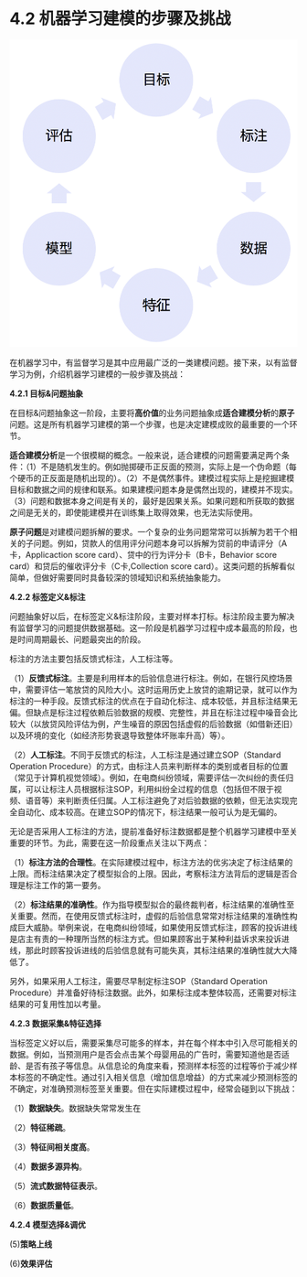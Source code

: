 # 4.2 机器学习建模的步骤及挑战

![avatar](picture/steps.png)

在机器学习中，有监督学习是其中应用最广泛的一类建模问题。接下来，以有监督学习为例，介绍机器学习建模的一般步骤及挑战：

**4.2.1 目标&问题抽象**

在目标&问题抽象这一阶段，主要将**高价值**的业务问题抽象成**适合建模分析**的**原子**问题。这是所有机器学习建模的第一个步骤，也是决定建模成败的最重要的一个环节。

**适合建模分析**是一个很模糊的概念。一般来说，适合建模的问题需要满足两个条件：（1）不是随机发生的。例如抛掷硬币正反面的预测，实际上是一个伪命题（每个硬币的正反面是随机出现的）。（2）不是偶然事件。建模过程实际上是挖掘建模目标和数据之间的规律和联系。如果建模问题本身是偶然出现的，建模并不现实。
（3）问题和数据本身之间是有关的，最好是因果关系。如果问题和所获取的数据之间是无关的，即使能建模并在训练集上取得效果，也无法实际使用。

**原子问题**是对建模问题拆解的要求。一个复杂的业务问题常常可以拆解为若干个相关的子问题。例如，贷款人的信用评分问题本身可以拆解为贷前的申请评分（A卡，Applicaction score card）、贷中的行为评分卡（B卡，Behavior score card）和贷后的催收评分卡（C卡,Collection score card）。这类问题的拆解看似简单，但做好需要同时具备较深的领域知识和系统抽象能力。


**4.2.2 标签定义&标注**

问题抽象好以后，在标签定义&标注阶段，主要对样本打标。标注阶段主要为解决有监督学习的问题提供数据基础。这一阶段是机器学习过程中成本最高的阶段，也是时间周期最长、问题最突出的阶段。

标注的方法主要包括反馈式标注，人工标注等。

（1）**反馈式标注**。主要是利用样本的后验信息进行标注。例如，在银行风控场景中，需要评估一笔放贷的风险大小。这时运用历史上放贷的逾期记录，就可以作为标注的一种手段。反馈式标注的优点在于自动化标注、成本较低，并且标注结果无偏。但缺点是标注过程依赖后验数据的规模、完整性，并且在标注过程中噪音会比较大（以放贷风险评估为例，产生噪音的原因包括虚假的后验数据（如借新还旧）以及环境的变化（如经济形势衰退导致整体坏账率升高）等）。

（2）**人工标注**。不同于反馈式的标注，人工标注是通过建立SOP（Standard Operation Procedure）的方式，由标注人员来判断样本的类别或者目标的位置（常见于计算机视觉领域）。例如，在电商纠纷领域，需要评估一次纠纷的责任归属，可以让标注人员根据标注SOP，利用纠纷全过程的信息（包括但不限于视频、语音等）来判断责任归属。人工标注避免了对后验数据的依赖，但无法实现完全自动化、成本较高。在建立SOP的情况下，标注结果一般可认为是无偏的。

无论是否采用人工标注的方法，提前准备好标注数据都是整个机器学习建模中至关重要的环节。为此，需要在这一阶段重点关注以下两点：

（1）**标注方法的合理性**。在实际建模过程中，标注方法的优劣决定了标注结果的上限。而标注结果决定了模型拟合的上限。因此，考察标注方法背后的逻辑是否合理是标注工作的第一要务。

（2）**标注结果的准确性**。作为指导模型拟合的最终裁判者，标注结果的准确性至关重要。然而，在使用反馈式标注时，虚假的后验信息常常对标注结果的准确性构成巨大威胁。举例来说，在电商纠纷领域，如果使用反馈式标注，顾客的投诉进线是店主有责的一种理所当然的标注方式。但如果顾客出于某种利益诉求来投诉进线，那此时顾客投诉进线的后验信息就有可能失真，其标注结果的准确性就大大降低了。


另外，如果采用人工标注，需要尽早制定标注SOP（Standard Operation Procedure）并准备好待标注数据。此外，如果标注成本整体较高，还需要对标注结果的可复用性加以考量。



**4.2.3 数据采集&特征选择**

当标签定义好以后，需要采集尽可能多的样本，并在每个样本中引入尽可能相关的数据。例如，当预测用户是否会点击某个母婴用品的广告时，需要知道他是否适龄、是否有孩子等信息。从信息论的角度来看，预测样本标签的过程等价于减少样本标签的不确定性。通过引入相关信息（增加信息增益）的方式来减少预测标签的不确定，对准确预测标签至关重要。但在实际建模过程中，经常会碰到以下挑战：

（1）**数据缺失**。数据缺失常常发生在

（2）**特征稀疏**。

（3）**特征间相关度高**。

（4）**数据多源异构**。

（5）**流式数据特征表示**。

（6）**数据质量低**。

**4.2.4 模型选择&调优**



(5)**策略上线**

(6)**效果评估**

